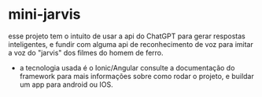 # mini-jarvis

esse projeto tem o intuito de usar a api do ChatGPT para gerar respostas inteligentes, e fundir com alguma api de reconhecimento de voz para imitar a voz do "jarvis" dos filmes do homem de ferro.

- a tecnologia usada é o Ionic/Angular
consulte a documentação do framework para mais informações sobre como rodar o projeto, e buildar um app para android ou IOS.
